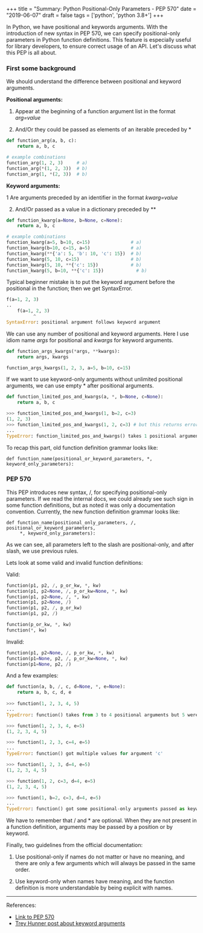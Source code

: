 +++
title = "Summary: Python Positional-Only Parameters - PEP 570"
date = "2019-06-07"
draft = false
tags = ['python', 'python 3.8+']
+++

In Python, we have positional and keywords arguments. With the introduction of new syntax in PEP 570,
we can specify positional-only parameters in Python function definitions.
This feature is especially useful for library developers, to ensure
correct usage of an API. Let's discuss what this PEP is all about.

<!--more-->

### First some background

We should understand the difference between positional and keyword arguments.

**Positional arguments:**

1) Appear at the beginning of a function argument list in the format *arg=value*

2) And/Or they could be passed as elements of an iterable preceded by *

```python
def function_arg(a, b, c):
    return a, b, c

# example combinations
function_arg(1, 2, 3)     # a)
function_arg(*(1, 2, 3))  # b)
function_arg(1, *(2, 3))  # b)
```

**Keyword arguments:**

1 Are arguments preceded by an identifier in the format *kwarg=value*

2) And/Or passed as a value in a dictionary preceded by **

```python
def function_kwarg(a=None, b=None, c=None):
    return a, b, c

# example combinations
function_kwarg(a=5, b=10, c=15)               # a)
function_kwarg(b=10, c=15, a=5)               # a)
function_kwarg(**{'a': 5, 'b': 10, 'c': 15})  # b)
function_kwarg(5, 10, c=15)                   # b)
function_kwarg(5, 10, **{'c': 15})            # b)
function_kwarg(5, b=10, **{'c': 15})            # b)

```

Typical beginner mistake is to put the keyword argument before the positional in the function; then we get SyntaxError.

```python
f(a=1, 2, 3)
..
    f(a=1, 2, 3)
          ^
SyntaxError: positional argument follows keyword argument
```

We can use any number of positional and keyword arguments. Here I use idiom name *args* for positional and *kwargs* for keyword arguments.

```python
def function_args_kwargs(*args, **kwargs):
    return args, kwargs

function_args_kwargs(1, 2, 3, a=5, b=10, c=15)
```

If we want to use keyword-only arguments without unlimited positional arguments, we can use empty * after positional arguments.

```python
def function_limited_pos_and_kwargs(a, *, b=None, c=None):
    return a, b, c

>>> function_limited_pos_and_kwargs(1, b=2, c=3)
(1, 2, 3)
>>> function_limited_pos_and_kwargs(1, 2, c=3) # but this returns error
...
TypeError: function_limited_pos_and_kwargs() takes 1 positional argument but 2 positional arguments (and 1 keyword-only argument) were given
```

To recap this part, old function definition grammar looks like:

    def function_name(positional_or_keyword_parameters, *, keyword_only_parameters):

### PEP 570

This PEP introduces new syntax, /, for specifying positional-only parameters. If we read the internal docs, we could already see such sign in some function definitions, but as noted it was only a documentation convention. Currently, the new function definition grammar looks like:

    def function_name(positional_only_parameters, /, positional_or_keyword_parameters,
         *, keyword_only_parameters):

As we can see, all parameters left to the slash are positional-only, and after slash, we use previous rules.

Lets look at some valid  and invalid function definitions:

Valid:
```python
function(p1, p2, /, p_or_kw, *, kw)
function(p1, p2=None, /, p_or_kw=None, *, kw)
function(p1, p2=None, /, *, kw)
function(p1, p2=None, /)
function(p1, p2, /, p_or_kw)
function(p1, p2, /)

function(p_or_kw, *, kw)
function(*, kw)
```

Invalid:
```python
function(p1, p2=None, /, p_or_kw, *, kw)
function(p1=None, p2, /, p_or_kw=None, *, kw)
function(p1=None, p2, /)
```

And a few examples:

```python
def function(a, b, /, c, d=None, *, e=None):
    return a, b, c, d, e
    
>>> function(1, 2, 3, 4, 5)
...
TypeError: function() takes from 3 to 4 positional arguments but 5 were given

>>> function(1, 2, 3, 4, e=5)
(1, 2, 3, 4, 5)

>>> function(1, 2, 3, c=4, e=5)
...
TypeError: function() got multiple values for argument 'c'

>>> function(1, 2, 3, d=4, e=5)
(1, 2, 3, 4, 5)

>>> function(1, 2, c=3, d=4, e=5)
(1, 2, 3, 4, 5)

>>> function(1, b=2, c=3, d=4, e=5)
...
TypeError: function() got some positional-only arguments passed as keyword arguments: 'b'
```

We have to remember that / and * are optional. When they are not present in a function definition,
arguments may be passed by a position or by keyword.

Finally, two guidelines from the official documentation:

    
1) Use positional-only if names do not matter or have no meaning, and there are only a few arguments which will always be passed in the same order.
   
2) Use keyword-only when names have meaning, and the function definition is more understandable by being explicit with names.

---

References:

* [Link to PEP 570][link_to_pep570]
* [Trey Hunner post about keyword arguments][link_to_trey_blog]


[link_to_pep570]: https://www.python.org/dev/peps/pep-0570/
[link_to_trey_blog]: https://treyhunner.com/2018/04/keyword-arguments-in-python/
